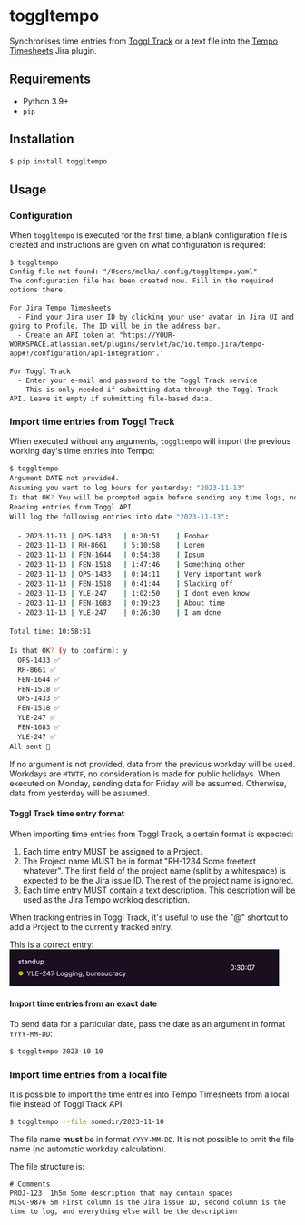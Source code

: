 # toggltempo

Synchronises time entries from [Toggl Track](https://toggl.com/) or a text file into
the [Tempo Timesheets](https://marketplace.atlassian.com/apps/6572/timesheets-by-tempo-jira-time-tracking?tab=overview&hosting=cloud)
Jira plugin.

## Requirements

- Python 3.9+
- `pip`

## Installation

```bash
$ pip install toggltempo
```

## Usage

### Configuration

When `toggltempo` is executed for the first time, a blank configuration file is created and instructions are given on
what configuration is required:

```
$ toggltempo
Config file not found: "/Users/melka/.config/toggltempo.yaml"
The configuration file has been created now. Fill in the required options there.

For Jira Tempo Timesheets
  - Find your Jira user ID by clicking your user avatar in Jira UI and going to Profile. The ID will be in the address bar.
  - Create an API token at "https://YOUR-WORKSPACE.atlassian.net/plugins/servlet/ac/io.tempo.jira/tempo-app#!/configuration/api-integration".'

For Toggl Track
  - Enter your e-mail and password to the Toggl Track service
  - This is only needed if submitting data through the Toggl Track API. Leave it empty if submitting file-based data.
```

### Import time entries from Toggl Track

When executed without any arguments, `toggltempo` will import the previous working day's time entries into Tempo:

```bash
$ toggltempo
Argument DATE not provided.
Assuming you want to log hours for yesterday: "2023-11-13"
Is that OK? You will be prompted again before sending any time logs, no worries. (y to confirm): y
Reading entries from Toggl API
Will log the following entries into date "2023-11-13":

  - 2023-11-13 | OPS-1433   | 0:20:51    | Foobar
  - 2023-11-13 | RH-8661    | 5:10:58    | Lorem
  - 2023-11-13 | FEN-1644   | 0:54:38    | Ipsum
  - 2023-11-13 | FEN-1518   | 1:47:46    | Something other
  - 2023-11-13 | OPS-1433   | 0:14:11    | Very important work
  - 2023-11-13 | FEN-1518   | 0:41:44    | Slacking off
  - 2023-11-13 | YLE-247    | 1:02:50    | I dont even know
  - 2023-11-13 | FEN-1683   | 0:19:23    | About time
  - 2023-11-13 | YLE-247    | 0:26:30    | I am done

Total time: 10:58:51

Is that OK? (y to confirm): y
  OPS-1433 ✅
  RH-8661 ✅
  FEN-1644 ✅
  FEN-1518 ✅
  OPS-1433 ✅
  FEN-1518 ✅
  YLE-247 ✅
  FEN-1683 ✅
  YLE-247 ✅
All sent 🎉
```

If no argument is not provided, data from the previous workday will be used. Workdays are `MTWTF`, no consideration is
made for public holidays. When executed on Monday, sending data for Friday will be assumed. Otherwise, data from
yesterday will be assumed.

#### Toggl Track time entry format

When importing time entries from Toggl Track, a certain format is expected:

1. Each time entry MUST be assigned to a Project.
2. The Project name MUST be in format "RH-1234 Some freetext whatever".
   The first field of the project name (split by a whitespace) is expected to be the Jira issue ID.
   The rest of the project name is ignored.
3. Each time entry MUST contain a text description. This description will be used as the Jira Tempo
   worklog description.

When tracking entries in Toggl Track, it's useful to use the "@" shortcut to add a Project to
the currently tracked entry.

This is a correct entry:
![correct toggl track entry](docs/correct-toggl-track-entry.png)

#### Import time entries from an exact date

To send data for a particular date, pass the date as an argument in format `YYYY-MM-DD`:

```bash
$ toggltempo 2023-10-10
```

### Import time entries from a local file

It is possible to import the time entries into Tempo Timesheets from a local file instead of Toggl Track API:

```bash
$ toggltempo --file somedir/2023-11-10
```

The file name **must** be in format `YYYY-MM-DD`. It is not possible to omit the file name (no automatic workday
calculation).

The file structure is:

```
# Comments
PROJ-123  1h5m Some description that may contain spaces
MISC-9876 5m First column is the Jira issue ID, second column is the time to log, and everything else will be the description
```
